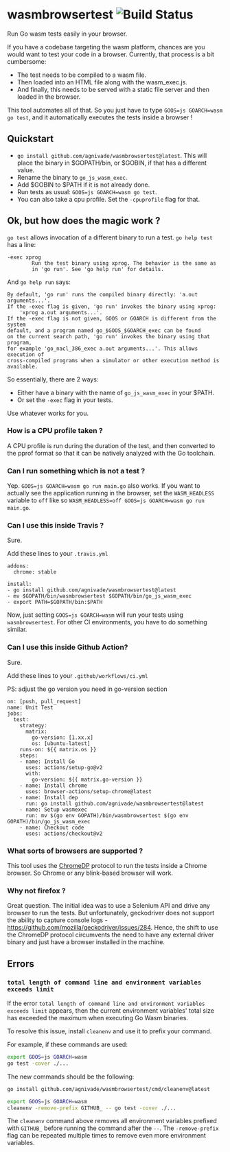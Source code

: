 # wasmbrowsertest ![Build Status](https://github.com/agnivade/wasmbrowsertest/actions/workflows/ci.yml/badge.svg?branch=master)

Run Go wasm tests easily in your browser.

If you have a codebase targeting the wasm platform, chances are you would want to test your code in a browser. Currently, that process is a bit cumbersome:
- The test needs to be compiled to a wasm file.
- Then loaded into an HTML file along with the wasm_exec.js.
- And finally, this needs to be served with a static file server and then loaded in the browser.

This tool automates all of that. So you just have to type `GOOS=js GOARCH=wasm go test`, and it automatically executes the tests inside a browser !

## Quickstart

- `go install github.com/agnivade/wasmbrowsertest@latest`. This will place the binary in $GOPATH/bin, or $GOBIN, if that has a different value.
- Rename the binary to `go_js_wasm_exec`.
- Add $GOBIN to $PATH if it is not already done.
- Run tests as usual: `GOOS=js GOARCH=wasm go test`.
- You can also take a cpu profile. Set the `-cpuprofile` flag for that.

## Ok, but how does the magic work ?

`go test` allows invocation of a different binary to run a test. `go help test` has a line: 

```
-exec xprog
	    Run the test binary using xprog. The behavior is the same as
	    in 'go run'. See 'go help run' for details.
```

And `go help run` says:

```
By default, 'go run' runs the compiled binary directly: 'a.out arguments...'.
If the -exec flag is given, 'go run' invokes the binary using xprog:
	'xprog a.out arguments...'.
If the -exec flag is not given, GOOS or GOARCH is different from the system
default, and a program named go_$GOOS_$GOARCH_exec can be found
on the current search path, 'go run' invokes the binary using that program,
for example 'go_nacl_386_exec a.out arguments...'. This allows execution of
cross-compiled programs when a simulator or other execution method is
available.
```

So essentially, there are 2 ways:
- Either have a binary with the name of `go_js_wasm_exec` in your $PATH.
- Or set the `-exec` flag in your tests.

Use whatever works for you.

### How is a CPU profile taken ?

A CPU profile is run during the duration of the test, and then converted to the pprof format so that it can be natively analyzed with the Go toolchain.

### Can I run something which is not a test ?

Yep. `GOOS=js GOARCH=wasm go run main.go` also works. If you want to actually see the application running in the browser, set the `WASM_HEADLESS` variable to `off` like so `WASM_HEADLESS=off GOOS=js GOARCH=wasm go run main.go`.

### Can I use this inside Travis ?

Sure.

Add these lines to your `.travis.yml`

```
addons:
  chrome: stable

install:
- go install github.com/agnivade/wasmbrowsertest@latest
- mv $GOPATH/bin/wasmbrowsertest $GOPATH/bin/go_js_wasm_exec
- export PATH=$GOPATH/bin:$PATH
```

Now, just setting `GOOS=js GOARCH=wasm` will run your tests using `wasmbrowsertest`. For other CI environments, you have to do something similar.

### Can I use this inside Github Action?

Sure.

Add these lines to your `.github/workflows/ci.yml`

PS: adjust the go version you need in go-version section

```
on: [push, pull_request]
name: Unit Test
jobs:
  test:
    strategy:
      matrix:
        go-version: [1.xx.x]
        os: [ubuntu-latest]
    runs-on: ${{ matrix.os }}
    steps:
    - name: Install Go
      uses: actions/setup-go@v2
      with:
        go-version: ${{ matrix.go-version }}
    - name: Install chrome
      uses: browser-actions/setup-chrome@latest
    - name: Install dep
      run: go install github.com/agnivade/wasmbrowsertest@latest
    - name: Setup wasmexec
      run: mv $(go env GOPATH)/bin/wasmbrowsertest $(go env GOPATH)/bin/go_js_wasm_exec
    - name: Checkout code
      uses: actions/checkout@v2
```

### What sorts of browsers are supported ?

This tool uses the [ChromeDP](https://chromedevtools.github.io/devtools-protocol/) protocol to run the tests inside a Chrome browser. So Chrome or any blink-based browser will work.

### Why not firefox ?

Great question. The initial idea was to use a Selenium API and drive any browser to run the tests. But unfortunately, geckodriver does not support the ability to capture console logs - https://github.com/mozilla/geckodriver/issues/284. Hence, the shift to use the ChromeDP protocol circumvents the need to have any external driver binary and just have a browser installed in the machine.

## Errors

### `total length of command line and environment variables exceeds limit`

If the error `total length of command line and environment variables exceeds limit` appears, then
the current environment variables' total size has exceeded the maximum when executing Go Wasm binaries.

To resolve this issue, install `cleanenv` and use it to prefix your command.

For example, if these commands are used:
```bash
export GOOS=js GOARCH=wasm
go test -cover ./...
```
The new commands should be the following:
```bash
go install github.com/agnivade/wasmbrowsertest/cmd/cleanenv@latest

export GOOS=js GOARCH=wasm
cleanenv -remove-prefix GITHUB_ -- go test -cover ./...
```

The `cleanenv` command above removes all environment variables prefixed with `GITHUB_` before running the command after the `--`.
The `-remove-prefix` flag can be repeated multiple times to remove even more environment variables.
